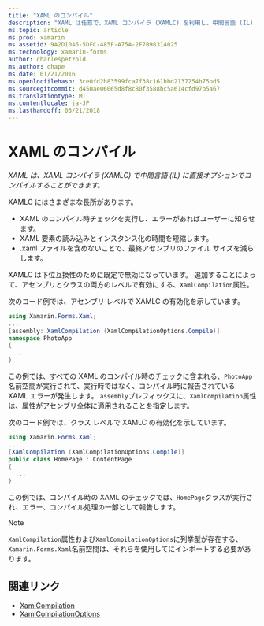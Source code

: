 ```yaml
---
title: "XAML のコンパイル"
description: "XAML は任意で、XAML コンパイラ (XAMLC) を利用し、中間言語 (IL) に直接コンパイルできます。"
ms.topic: article
ms.prod: xamarin
ms.assetid: 9A2D10A6-5DFC-485F-A75A-2F7B98314025
ms.technology: xamarin-forms
author: charlespetzold
ms.author: chape
ms.date: 01/21/2016
ms.openlocfilehash: 3ce0fd2b83599fca7f38c161bbd2137254b75bd5
ms.sourcegitcommit: d450ae06065d8f8c80f3588bc5a614cfd97b5a67
ms.translationtype: MT
ms.contentlocale: ja-JP
ms.lasthandoff: 03/21/2018
---
```

# <a name="xaml-compilation"></a>XAML のコンパイル

_XAML は、XAML コンパイラ (XAMLC) で中間言語 (IL) に直接オプションでコンパイルすることができます。_

XAMLC にはさまざまな長所があります。

- XAML のコンパイル時チェックを実行し、エラーがあればユーザーに知らせます。
- XAML 要素の読み込みとインスタンス化の時間を短縮します。
- .xaml ファイルを含めないことで、最終アセンブリのファイル サイズを減らします。

XAMLC は下位互換性のために既定で無効になっています。 追加することによって、アセンブリとクラスの両方のレベルで有効にする、`XamlCompilation`属性。

次のコード例では、アセンブリ レベルで XAMLC の有効化を示しています。

```csharp
using Xamarin.Forms.Xaml;
...
[assembly: XamlCompilation (XamlCompilationOptions.Compile)]
namespace PhotoApp
{
  ...
}
```

この例では、すべての XAML のコンパイル時のチェックに含まれる、`PhotoApp`名前空間が実行されて、実行時ではなく、コンパイル時に報告されている XAML エラーが発生します。
`assembly`プレフィックスに、`XamlCompilation`属性は、属性がアセンブリ全体に適用されることを指定します。

次のコード例では、クラス レベルで XAMLC の有効化を示しています。

```csharp
using Xamarin.Forms.Xaml;
...
[XamlCompilation (XamlCompilationOptions.Compile)]
public class HomePage : ContentPage
{
  ...
}
```

この例では、コンパイル時の XAML のチェックでは、`HomePage`クラスが実行され、エラー、コンパイル処理の一部として報告します。

> [!NOTE]
> `XamlCompilation`属性および`XamlCompilationOptions`に列挙型が存在する、`Xamarin.Forms.Xaml`名前空間は、それらを使用してにインポートする必要があります。


## <a name="related-links"></a>関連リンク

- [XamlCompilation](https://developer.xamarin.com/api/type/Xamarin.Forms.Xaml.XamlCompilationAttribute/)
- [XamlCompilationOptions](https://developer.xamarin.com/api/type/Xamarin.Forms.Xaml.XamlCompilationOptions/)
